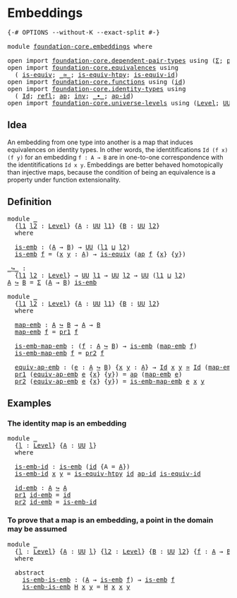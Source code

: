 # Embeddings

<pre class="Agda"><a id="23" class="Symbol">{-#</a> <a id="27" class="Keyword">OPTIONS</a> <a id="35" class="Pragma">--without-K</a> <a id="47" class="Pragma">--exact-split</a> <a id="61" class="Symbol">#-}</a>

<a id="66" class="Keyword">module</a> <a id="73" href="foundation-core.embeddings.html" class="Module">foundation-core.embeddings</a> <a id="100" class="Keyword">where</a>

<a id="107" class="Keyword">open</a> <a id="112" class="Keyword">import</a> <a id="119" href="foundation-core.dependent-pair-types.html" class="Module">foundation-core.dependent-pair-types</a> <a id="156" class="Keyword">using</a> <a id="162" class="Symbol">(</a><a id="163" href="foundation-core.dependent-pair-types.html#502" class="Record">Σ</a><a id="164" class="Symbol">;</a> <a id="166" href="foundation-core.dependent-pair-types.html#575" class="InductiveConstructor">pair</a><a id="170" class="Symbol">;</a> <a id="172" href="foundation-core.dependent-pair-types.html#592" class="Field">pr1</a><a id="175" class="Symbol">;</a> <a id="177" href="foundation-core.dependent-pair-types.html#604" class="Field">pr2</a><a id="180" class="Symbol">)</a>
<a id="182" class="Keyword">open</a> <a id="187" class="Keyword">import</a> <a id="194" href="foundation-core.equivalences.html" class="Module">foundation-core.equivalences</a> <a id="223" class="Keyword">using</a>
  <a id="231" class="Symbol">(</a> <a id="233" href="foundation-core.equivalences.html#1542" class="Function">is-equiv</a><a id="241" class="Symbol">;</a> <a id="243" href="foundation-core.equivalences.html#1607" class="Function Operator">_≃_</a><a id="246" class="Symbol">;</a> <a id="248" href="foundation-core.equivalences.html#10144" class="Function">is-equiv-htpy</a><a id="261" class="Symbol">;</a> <a id="263" href="foundation-core.equivalences.html#2309" class="Function">is-equiv-id</a><a id="274" class="Symbol">)</a>
<a id="276" class="Keyword">open</a> <a id="281" class="Keyword">import</a> <a id="288" href="foundation-core.functions.html" class="Module">foundation-core.functions</a> <a id="314" class="Keyword">using</a> <a id="320" class="Symbol">(</a><a id="321" href="foundation-core.functions.html#309" class="Function">id</a><a id="323" class="Symbol">)</a>
<a id="325" class="Keyword">open</a> <a id="330" class="Keyword">import</a> <a id="337" href="foundation-core.identity-types.html" class="Module">foundation-core.identity-types</a> <a id="368" class="Keyword">using</a>
  <a id="376" class="Symbol">(</a> <a id="378" href="foundation-core.identity-types.html#1754" class="Datatype">Id</a><a id="380" class="Symbol">;</a> <a id="382" href="foundation-core.identity-types.html#1807" class="InductiveConstructor">refl</a><a id="386" class="Symbol">;</a> <a id="388" href="foundation-core.identity-types.html#4017" class="Function">ap</a><a id="390" class="Symbol">;</a> <a id="392" href="foundation-core.identity-types.html#2716" class="Function">inv</a><a id="395" class="Symbol">;</a> <a id="397" href="foundation-core.identity-types.html#2412" class="Function Operator">_∙_</a><a id="400" class="Symbol">;</a> <a id="402" href="foundation-core.identity-types.html#4182" class="Function">ap-id</a><a id="407" class="Symbol">)</a>
<a id="409" class="Keyword">open</a> <a id="414" class="Keyword">import</a> <a id="421" href="foundation-core.universe-levels.html" class="Module">foundation-core.universe-levels</a> <a id="453" class="Keyword">using</a> <a id="459" class="Symbol">(</a><a id="460" href="Agda.Primitive.html#597" class="Postulate">Level</a><a id="465" class="Symbol">;</a> <a id="467" href="foundation-core.universe-levels.html#222" class="Primitive">UU</a><a id="469" class="Symbol">;</a> <a id="471" href="Agda.Primitive.html#810" class="Primitive Operator">_⊔_</a><a id="474" class="Symbol">)</a>
</pre>
## Idea

An embedding from one type into another is a map that induces equivalences on identity types. In other words, the identitifications `Id (f x) (f y)` for an embedding `f : A → B` are in one-to-one correspondence with the identitifications `Id x y`. Embeddings are better behaved homotopically than injective maps, because the condition of being an equivalence is a property under function extensionality.

## Definition

<pre class="Agda"><a id="918" class="Keyword">module</a> <a id="925" href="foundation-core.embeddings.html#925" class="Module">_</a>
  <a id="929" class="Symbol">{</a><a id="930" href="foundation-core.embeddings.html#930" class="Bound">l1</a> <a id="933" href="foundation-core.embeddings.html#933" class="Bound">l2</a> <a id="936" class="Symbol">:</a> <a id="938" href="Agda.Primitive.html#597" class="Postulate">Level</a><a id="943" class="Symbol">}</a> <a id="945" class="Symbol">{</a><a id="946" href="foundation-core.embeddings.html#946" class="Bound">A</a> <a id="948" class="Symbol">:</a> <a id="950" href="foundation-core.universe-levels.html#222" class="Primitive">UU</a> <a id="953" href="foundation-core.embeddings.html#930" class="Bound">l1</a><a id="955" class="Symbol">}</a> <a id="957" class="Symbol">{</a><a id="958" href="foundation-core.embeddings.html#958" class="Bound">B</a> <a id="960" class="Symbol">:</a> <a id="962" href="foundation-core.universe-levels.html#222" class="Primitive">UU</a> <a id="965" href="foundation-core.embeddings.html#933" class="Bound">l2</a><a id="967" class="Symbol">}</a>
  <a id="971" class="Keyword">where</a>

  <a id="980" href="foundation-core.embeddings.html#980" class="Function">is-emb</a> <a id="987" class="Symbol">:</a> <a id="989" class="Symbol">(</a><a id="990" href="foundation-core.embeddings.html#946" class="Bound">A</a> <a id="992" class="Symbol">→</a> <a id="994" href="foundation-core.embeddings.html#958" class="Bound">B</a><a id="995" class="Symbol">)</a> <a id="997" class="Symbol">→</a> <a id="999" href="foundation-core.universe-levels.html#222" class="Primitive">UU</a> <a id="1002" class="Symbol">(</a><a id="1003" href="foundation-core.embeddings.html#930" class="Bound">l1</a> <a id="1006" href="Agda.Primitive.html#810" class="Primitive Operator">⊔</a> <a id="1008" href="foundation-core.embeddings.html#933" class="Bound">l2</a><a id="1010" class="Symbol">)</a>
  <a id="1014" href="foundation-core.embeddings.html#980" class="Function">is-emb</a> <a id="1021" href="foundation-core.embeddings.html#1021" class="Bound">f</a> <a id="1023" class="Symbol">=</a> <a id="1025" class="Symbol">(</a><a id="1026" href="foundation-core.embeddings.html#1026" class="Bound">x</a> <a id="1028" href="foundation-core.embeddings.html#1028" class="Bound">y</a> <a id="1030" class="Symbol">:</a> <a id="1032" href="foundation-core.embeddings.html#946" class="Bound">A</a><a id="1033" class="Symbol">)</a> <a id="1035" class="Symbol">→</a> <a id="1037" href="foundation-core.equivalences.html#1542" class="Function">is-equiv</a> <a id="1046" class="Symbol">(</a><a id="1047" href="foundation-core.identity-types.html#4017" class="Function">ap</a> <a id="1050" href="foundation-core.embeddings.html#1021" class="Bound">f</a> <a id="1052" class="Symbol">{</a><a id="1053" href="foundation-core.embeddings.html#1026" class="Bound">x</a><a id="1054" class="Symbol">}</a> <a id="1056" class="Symbol">{</a><a id="1057" href="foundation-core.embeddings.html#1028" class="Bound">y</a><a id="1058" class="Symbol">})</a>

<a id="_↪_"></a><a id="1062" href="foundation-core.embeddings.html#1062" class="Function Operator">_↪_</a> <a id="1066" class="Symbol">:</a>
  <a id="1070" class="Symbol">{</a><a id="1071" href="foundation-core.embeddings.html#1071" class="Bound">l1</a> <a id="1074" href="foundation-core.embeddings.html#1074" class="Bound">l2</a> <a id="1077" class="Symbol">:</a> <a id="1079" href="Agda.Primitive.html#597" class="Postulate">Level</a><a id="1084" class="Symbol">}</a> <a id="1086" class="Symbol">→</a> <a id="1088" href="foundation-core.universe-levels.html#222" class="Primitive">UU</a> <a id="1091" href="foundation-core.embeddings.html#1071" class="Bound">l1</a> <a id="1094" class="Symbol">→</a> <a id="1096" href="foundation-core.universe-levels.html#222" class="Primitive">UU</a> <a id="1099" href="foundation-core.embeddings.html#1074" class="Bound">l2</a> <a id="1102" class="Symbol">→</a> <a id="1104" href="foundation-core.universe-levels.html#222" class="Primitive">UU</a> <a id="1107" class="Symbol">(</a><a id="1108" href="foundation-core.embeddings.html#1071" class="Bound">l1</a> <a id="1111" href="Agda.Primitive.html#810" class="Primitive Operator">⊔</a> <a id="1113" href="foundation-core.embeddings.html#1074" class="Bound">l2</a><a id="1115" class="Symbol">)</a>
<a id="1117" href="foundation-core.embeddings.html#1117" class="Bound">A</a> <a id="1119" href="foundation-core.embeddings.html#1062" class="Function Operator">↪</a> <a id="1121" href="foundation-core.embeddings.html#1121" class="Bound">B</a> <a id="1123" class="Symbol">=</a> <a id="1125" href="foundation-core.dependent-pair-types.html#502" class="Record">Σ</a> <a id="1127" class="Symbol">(</a><a id="1128" href="foundation-core.embeddings.html#1117" class="Bound">A</a> <a id="1130" class="Symbol">→</a> <a id="1132" href="foundation-core.embeddings.html#1121" class="Bound">B</a><a id="1133" class="Symbol">)</a> <a id="1135" href="foundation-core.embeddings.html#980" class="Function">is-emb</a>

<a id="1143" class="Keyword">module</a> <a id="1150" href="foundation-core.embeddings.html#1150" class="Module">_</a>
  <a id="1154" class="Symbol">{</a><a id="1155" href="foundation-core.embeddings.html#1155" class="Bound">l1</a> <a id="1158" href="foundation-core.embeddings.html#1158" class="Bound">l2</a> <a id="1161" class="Symbol">:</a> <a id="1163" href="Agda.Primitive.html#597" class="Postulate">Level</a><a id="1168" class="Symbol">}</a> <a id="1170" class="Symbol">{</a><a id="1171" href="foundation-core.embeddings.html#1171" class="Bound">A</a> <a id="1173" class="Symbol">:</a> <a id="1175" href="foundation-core.universe-levels.html#222" class="Primitive">UU</a> <a id="1178" href="foundation-core.embeddings.html#1155" class="Bound">l1</a><a id="1180" class="Symbol">}</a> <a id="1182" class="Symbol">{</a><a id="1183" href="foundation-core.embeddings.html#1183" class="Bound">B</a> <a id="1185" class="Symbol">:</a> <a id="1187" href="foundation-core.universe-levels.html#222" class="Primitive">UU</a> <a id="1190" href="foundation-core.embeddings.html#1158" class="Bound">l2</a><a id="1192" class="Symbol">}</a>
  <a id="1196" class="Keyword">where</a>

  <a id="1205" href="foundation-core.embeddings.html#1205" class="Function">map-emb</a> <a id="1213" class="Symbol">:</a> <a id="1215" href="foundation-core.embeddings.html#1171" class="Bound">A</a> <a id="1217" href="foundation-core.embeddings.html#1062" class="Function Operator">↪</a> <a id="1219" href="foundation-core.embeddings.html#1183" class="Bound">B</a> <a id="1221" class="Symbol">→</a> <a id="1223" href="foundation-core.embeddings.html#1171" class="Bound">A</a> <a id="1225" class="Symbol">→</a> <a id="1227" href="foundation-core.embeddings.html#1183" class="Bound">B</a>
  <a id="1231" href="foundation-core.embeddings.html#1205" class="Function">map-emb</a> <a id="1239" href="foundation-core.embeddings.html#1239" class="Bound">f</a> <a id="1241" class="Symbol">=</a> <a id="1243" href="foundation-core.dependent-pair-types.html#592" class="Field">pr1</a> <a id="1247" href="foundation-core.embeddings.html#1239" class="Bound">f</a>

  <a id="1252" href="foundation-core.embeddings.html#1252" class="Function">is-emb-map-emb</a> <a id="1267" class="Symbol">:</a> <a id="1269" class="Symbol">(</a><a id="1270" href="foundation-core.embeddings.html#1270" class="Bound">f</a> <a id="1272" class="Symbol">:</a> <a id="1274" href="foundation-core.embeddings.html#1171" class="Bound">A</a> <a id="1276" href="foundation-core.embeddings.html#1062" class="Function Operator">↪</a> <a id="1278" href="foundation-core.embeddings.html#1183" class="Bound">B</a><a id="1279" class="Symbol">)</a> <a id="1281" class="Symbol">→</a> <a id="1283" href="foundation-core.embeddings.html#980" class="Function">is-emb</a> <a id="1290" class="Symbol">(</a><a id="1291" href="foundation-core.embeddings.html#1205" class="Function">map-emb</a> <a id="1299" href="foundation-core.embeddings.html#1270" class="Bound">f</a><a id="1300" class="Symbol">)</a>
  <a id="1304" href="foundation-core.embeddings.html#1252" class="Function">is-emb-map-emb</a> <a id="1319" href="foundation-core.embeddings.html#1319" class="Bound">f</a> <a id="1321" class="Symbol">=</a> <a id="1323" href="foundation-core.dependent-pair-types.html#604" class="Field">pr2</a> <a id="1327" href="foundation-core.embeddings.html#1319" class="Bound">f</a>

  <a id="1332" href="foundation-core.embeddings.html#1332" class="Function">equiv-ap-emb</a> <a id="1345" class="Symbol">:</a> <a id="1347" class="Symbol">(</a><a id="1348" href="foundation-core.embeddings.html#1348" class="Bound">e</a> <a id="1350" class="Symbol">:</a> <a id="1352" href="foundation-core.embeddings.html#1171" class="Bound">A</a> <a id="1354" href="foundation-core.embeddings.html#1062" class="Function Operator">↪</a> <a id="1356" href="foundation-core.embeddings.html#1183" class="Bound">B</a><a id="1357" class="Symbol">)</a> <a id="1359" class="Symbol">{</a><a id="1360" href="foundation-core.embeddings.html#1360" class="Bound">x</a> <a id="1362" href="foundation-core.embeddings.html#1362" class="Bound">y</a> <a id="1364" class="Symbol">:</a> <a id="1366" href="foundation-core.embeddings.html#1171" class="Bound">A</a><a id="1367" class="Symbol">}</a> <a id="1369" class="Symbol">→</a> <a id="1371" href="foundation-core.identity-types.html#1754" class="Datatype">Id</a> <a id="1374" href="foundation-core.embeddings.html#1360" class="Bound">x</a> <a id="1376" href="foundation-core.embeddings.html#1362" class="Bound">y</a> <a id="1378" href="foundation-core.equivalences.html#1607" class="Function Operator">≃</a> <a id="1380" href="foundation-core.identity-types.html#1754" class="Datatype">Id</a> <a id="1383" class="Symbol">(</a><a id="1384" href="foundation-core.embeddings.html#1205" class="Function">map-emb</a> <a id="1392" href="foundation-core.embeddings.html#1348" class="Bound">e</a> <a id="1394" href="foundation-core.embeddings.html#1360" class="Bound">x</a><a id="1395" class="Symbol">)</a> <a id="1397" class="Symbol">(</a><a id="1398" href="foundation-core.embeddings.html#1205" class="Function">map-emb</a> <a id="1406" href="foundation-core.embeddings.html#1348" class="Bound">e</a> <a id="1408" href="foundation-core.embeddings.html#1362" class="Bound">y</a><a id="1409" class="Symbol">)</a>
  <a id="1413" href="foundation-core.dependent-pair-types.html#592" class="Field">pr1</a> <a id="1417" class="Symbol">(</a><a id="1418" href="foundation-core.embeddings.html#1332" class="Function">equiv-ap-emb</a> <a id="1431" href="foundation-core.embeddings.html#1431" class="Bound">e</a> <a id="1433" class="Symbol">{</a><a id="1434" href="foundation-core.embeddings.html#1434" class="Bound">x</a><a id="1435" class="Symbol">}</a> <a id="1437" class="Symbol">{</a><a id="1438" href="foundation-core.embeddings.html#1438" class="Bound">y</a><a id="1439" class="Symbol">})</a> <a id="1442" class="Symbol">=</a> <a id="1444" href="foundation-core.identity-types.html#4017" class="Function">ap</a> <a id="1447" class="Symbol">(</a><a id="1448" href="foundation-core.embeddings.html#1205" class="Function">map-emb</a> <a id="1456" href="foundation-core.embeddings.html#1431" class="Bound">e</a><a id="1457" class="Symbol">)</a>
  <a id="1461" href="foundation-core.dependent-pair-types.html#604" class="Field">pr2</a> <a id="1465" class="Symbol">(</a><a id="1466" href="foundation-core.embeddings.html#1332" class="Function">equiv-ap-emb</a> <a id="1479" href="foundation-core.embeddings.html#1479" class="Bound">e</a> <a id="1481" class="Symbol">{</a><a id="1482" href="foundation-core.embeddings.html#1482" class="Bound">x</a><a id="1483" class="Symbol">}</a> <a id="1485" class="Symbol">{</a><a id="1486" href="foundation-core.embeddings.html#1486" class="Bound">y</a><a id="1487" class="Symbol">})</a> <a id="1490" class="Symbol">=</a> <a id="1492" href="foundation-core.embeddings.html#1252" class="Function">is-emb-map-emb</a> <a id="1507" href="foundation-core.embeddings.html#1479" class="Bound">e</a> <a id="1509" href="foundation-core.embeddings.html#1482" class="Bound">x</a> <a id="1511" href="foundation-core.embeddings.html#1486" class="Bound">y</a>
</pre>
## Examples


### The identity map is an embedding

<pre class="Agda"><a id="1578" class="Keyword">module</a> <a id="1585" href="foundation-core.embeddings.html#1585" class="Module">_</a>
  <a id="1589" class="Symbol">{</a><a id="1590" href="foundation-core.embeddings.html#1590" class="Bound">l</a> <a id="1592" class="Symbol">:</a> <a id="1594" href="Agda.Primitive.html#597" class="Postulate">Level</a><a id="1599" class="Symbol">}</a> <a id="1601" class="Symbol">{</a><a id="1602" href="foundation-core.embeddings.html#1602" class="Bound">A</a> <a id="1604" class="Symbol">:</a> <a id="1606" href="foundation-core.universe-levels.html#222" class="Primitive">UU</a> <a id="1609" href="foundation-core.embeddings.html#1590" class="Bound">l</a><a id="1610" class="Symbol">}</a>
  <a id="1614" class="Keyword">where</a>

  <a id="1623" href="foundation-core.embeddings.html#1623" class="Function">is-emb-id</a> <a id="1633" class="Symbol">:</a> <a id="1635" href="foundation-core.embeddings.html#980" class="Function">is-emb</a> <a id="1642" class="Symbol">(</a><a id="1643" href="foundation-core.functions.html#309" class="Function">id</a> <a id="1646" class="Symbol">{</a><a id="1647" class="Argument">A</a> <a id="1649" class="Symbol">=</a> <a id="1651" href="foundation-core.embeddings.html#1602" class="Bound">A</a><a id="1652" class="Symbol">})</a>
  <a id="1657" href="foundation-core.embeddings.html#1623" class="Function">is-emb-id</a> <a id="1667" href="foundation-core.embeddings.html#1667" class="Bound">x</a> <a id="1669" href="foundation-core.embeddings.html#1669" class="Bound">y</a> <a id="1671" class="Symbol">=</a> <a id="1673" href="foundation-core.equivalences.html#10144" class="Function">is-equiv-htpy</a> <a id="1687" href="foundation-core.functions.html#309" class="Function">id</a> <a id="1690" href="foundation-core.identity-types.html#4182" class="Function">ap-id</a> <a id="1696" href="foundation-core.equivalences.html#2309" class="Function">is-equiv-id</a>

  <a id="1711" href="foundation-core.embeddings.html#1711" class="Function">id-emb</a> <a id="1718" class="Symbol">:</a> <a id="1720" href="foundation-core.embeddings.html#1602" class="Bound">A</a> <a id="1722" href="foundation-core.embeddings.html#1062" class="Function Operator">↪</a> <a id="1724" href="foundation-core.embeddings.html#1602" class="Bound">A</a>
  <a id="1728" href="foundation-core.dependent-pair-types.html#592" class="Field">pr1</a> <a id="1732" href="foundation-core.embeddings.html#1711" class="Function">id-emb</a> <a id="1739" class="Symbol">=</a> <a id="1741" href="foundation-core.functions.html#309" class="Function">id</a>
  <a id="1746" href="foundation-core.dependent-pair-types.html#604" class="Field">pr2</a> <a id="1750" href="foundation-core.embeddings.html#1711" class="Function">id-emb</a> <a id="1757" class="Symbol">=</a> <a id="1759" href="foundation-core.embeddings.html#1623" class="Function">is-emb-id</a>
</pre>
### To prove that a map is an embedding, a point in the domain may be assumed

<pre class="Agda"><a id="1861" class="Keyword">module</a> <a id="1868" href="foundation-core.embeddings.html#1868" class="Module">_</a>
  <a id="1872" class="Symbol">{</a><a id="1873" href="foundation-core.embeddings.html#1873" class="Bound">l</a> <a id="1875" class="Symbol">:</a> <a id="1877" href="Agda.Primitive.html#597" class="Postulate">Level</a><a id="1882" class="Symbol">}</a> <a id="1884" class="Symbol">{</a><a id="1885" href="foundation-core.embeddings.html#1885" class="Bound">A</a> <a id="1887" class="Symbol">:</a> <a id="1889" href="foundation-core.universe-levels.html#222" class="Primitive">UU</a> <a id="1892" href="foundation-core.embeddings.html#1873" class="Bound">l</a><a id="1893" class="Symbol">}</a> <a id="1895" class="Symbol">{</a><a id="1896" href="foundation-core.embeddings.html#1896" class="Bound">l2</a> <a id="1899" class="Symbol">:</a> <a id="1901" href="Agda.Primitive.html#597" class="Postulate">Level</a><a id="1906" class="Symbol">}</a> <a id="1908" class="Symbol">{</a><a id="1909" href="foundation-core.embeddings.html#1909" class="Bound">B</a> <a id="1911" class="Symbol">:</a> <a id="1913" href="foundation-core.universe-levels.html#222" class="Primitive">UU</a> <a id="1916" href="foundation-core.embeddings.html#1896" class="Bound">l2</a><a id="1918" class="Symbol">}</a> <a id="1920" class="Symbol">{</a><a id="1921" href="foundation-core.embeddings.html#1921" class="Bound">f</a> <a id="1923" class="Symbol">:</a> <a id="1925" href="foundation-core.embeddings.html#1885" class="Bound">A</a> <a id="1927" class="Symbol">→</a> <a id="1929" href="foundation-core.embeddings.html#1909" class="Bound">B</a><a id="1930" class="Symbol">}</a>
  <a id="1934" class="Keyword">where</a>
  
  <a id="1945" class="Keyword">abstract</a>
    <a id="1958" href="foundation-core.embeddings.html#1958" class="Function">is-emb-is-emb</a> <a id="1972" class="Symbol">:</a> <a id="1974" class="Symbol">(</a><a id="1975" href="foundation-core.embeddings.html#1885" class="Bound">A</a> <a id="1977" class="Symbol">→</a> <a id="1979" href="foundation-core.embeddings.html#980" class="Function">is-emb</a> <a id="1986" href="foundation-core.embeddings.html#1921" class="Bound">f</a><a id="1987" class="Symbol">)</a> <a id="1989" class="Symbol">→</a> <a id="1991" href="foundation-core.embeddings.html#980" class="Function">is-emb</a> <a id="1998" href="foundation-core.embeddings.html#1921" class="Bound">f</a>
    <a id="2004" href="foundation-core.embeddings.html#1958" class="Function">is-emb-is-emb</a> <a id="2018" href="foundation-core.embeddings.html#2018" class="Bound">H</a> <a id="2020" href="foundation-core.embeddings.html#2020" class="Bound">x</a> <a id="2022" href="foundation-core.embeddings.html#2022" class="Bound">y</a> <a id="2024" class="Symbol">=</a> <a id="2026" href="foundation-core.embeddings.html#2018" class="Bound">H</a> <a id="2028" href="foundation-core.embeddings.html#2020" class="Bound">x</a> <a id="2030" href="foundation-core.embeddings.html#2020" class="Bound">x</a> <a id="2032" href="foundation-core.embeddings.html#2022" class="Bound">y</a>
</pre>
